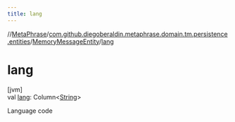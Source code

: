 ```yaml
---
title: lang
---
```

//[MetaPhrase](../../../index.html)/[com.github.diegoberaldin.metaphrase.domain.tm.persistence.entities](../index.html)/[MemoryMessageEntity](index.html)/[lang](lang.html)



# lang



[jvm]\
val [lang](lang.html): Column&lt;[String](https://kotlinlang.org/api/latest/jvm/stdlib/kotlin/-string/index.html)&gt;



Language code




